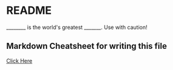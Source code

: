 # README
________ is the world's greatest _______.  Use with caution!

## Markdown Cheatsheet for writing this file

[Click Here](https://raw.github.com/gist/976172/70f1e0db278340bd8167c98fb880979b4571e847/gistfile1.md)